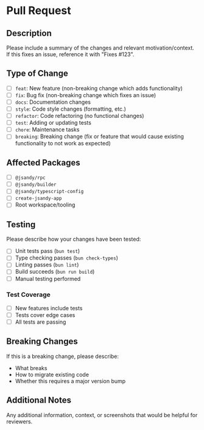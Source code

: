 # Pull Request

## Description

Please include a summary of the changes and relevant motivation/context. If this fixes an issue, reference it with "Fixes #123".

## Type of Change

- [ ] `feat`: New feature (non-breaking change which adds functionality)
- [ ] `fix`: Bug fix (non-breaking change which fixes an issue)
- [ ] `docs`: Documentation changes
- [ ] `style`: Code style changes (formatting, etc.)
- [ ] `refactor`: Code refactoring (no functional changes)
- [ ] `test`: Adding or updating tests
- [ ] `chore`: Maintenance tasks
- [ ] `breaking`: Breaking change (fix or feature that would cause existing functionality to not work as expected)

## Affected Packages

- [ ] `@jsandy/rpc`
- [ ] `@jsandy/builder`
- [ ] `@jsandy/typescript-config`
- [ ] `create-jsandy-app`
- [ ] Root workspace/tooling

## Testing

Please describe how your changes have been tested:

- [ ] Unit tests pass (`bun test`)
- [ ] Type checking passes (`bun check-types`)
- [ ] Linting passes (`bun lint`)
- [ ] Build succeeds (`bun run build`)
- [ ] Manual testing performed

### Test Coverage

- [ ] New features include tests
- [ ] Tests cover edge cases
- [ ] All tests are passing

## Breaking Changes

If this is a breaking change, please describe:

- What breaks
- How to migrate existing code
- Whether this requires a major version bump

## Additional Notes

Any additional information, context, or screenshots that would be helpful for reviewers.
